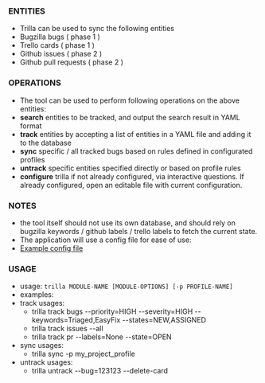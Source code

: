 ### ENTITIES
* Trilla can be used to sync the following entities
 * Bugzilla bugs ( phase 1 )
 * Trello cards ( phase 1 )
 * Github issues ( phase 2 )
 * Github pull requests ( phase 2 )

### OPERATIONS
* The tool can be used to perform following operations on the above entities:
 * **search** entities to be tracked, and output the search result in YAML format
 * **track** entities by accepting a list of entities in a YAML file and adding it to the database
 * **sync** specific / all tracked bugs based on rules defined in configurated profiles
 * **untrack** specific entities specified directly or based on profile rules
 * **configure** trilla if not already configured, via interactive questions. If already configured, open an editable file with current configuration.

### NOTES
* the tool itself should not use its own database, and should rely on bugzilla keywords / github labels / trello labels to fetch the current state.
* The application will use a config file for ease of use:
 * [Example config file](https://github.com/vritant/trilla/blob/master/docs/example_config.md)

### USAGE
* usage: `trilla MODULE-NAME [MODULE-OPTIONS] [-p PROFILE-NAME]`
* examples:
 * track usages:
   * trilla track bugs --priority=HIGH --severity=HIGH --keywords=Triaged,EasyFix --states=NEW,ASSIGNED
    * trilla track issues --all
    * trilla track pr --labels=None --state=OPEN
 * sync usages:
   * trilla sync -p my_project_profile
  * untrack usages:
    * trilla untrack --bug=123123 --delete-card
